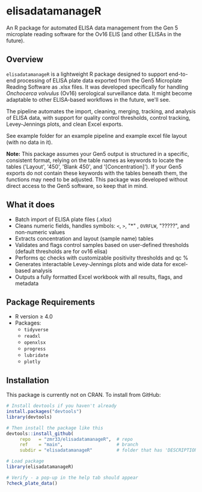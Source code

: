 # elisadatamanageR

An R package for automated ELISA data management from the Gen 5 microplate reading software for the Ov16 ELIS (and other ELISAs in the future).

## Overview

`elisadatamanageR` is a lightweight R package designed to support end-to-end processing of ELISA plate data exported from the Gen5 Microplate Reading Software as .xlsx files. It was developed specifically for handling *Onchocerca volvulus* (Ov16) serological surveillance data. It might become adaptable to other ELISA-based workflows in the future, we'll see. 

The pipeline automates the import, cleaning, merging, tracking, and analysis of ELISA data, with support for quality control thresholds, control tracking, Levey-Jennings plots, and clean Excel exports.

See example folder for an example pipeline and example excel file layout (with no data in it).

**Note:** This package assumes your Gen5 output is structured in a specific, consistent format, relying on the table names as keywords to locate the tables ('Layout', '450', 'Blank 450', and '[Concentration]'). If your Gen5 exports do not contain these keywords with the tables beneath them, the functions may need to be adjusted. This package was developed without direct access to the Gen5 software, so keep that in mind.

## What it does

- Batch import of ELISA plate files (.xlsx)
- Cleans numeric fields, handles symbols: `<`, `>`, "*" , `OVRFLW`, "?????", and non-numeric values
- Extracts concentration and layout (sample name) tables
- Validates and flags control samples based on user-defined thresholds (default thresholds are for ov16 elisa)
- Performs qc checks with customizable positivity thresholds and qc %
- Generates interactable Levey-Jennings plots and wide data for excel-based analysis
- Outputs a fully formatted Excel workbook with all results, flags, and metadata

## Package Requirements

- R version ≥ 4.0
- Packages:
  - `tidyverse`
  - `readxl`
  - `openxlsx`
  - `progress`
  - `lubridate`
  - `plotly` 

## Installation

This package is currently not on CRAN. To install from GitHub:

```r
# Install devtools if you haven't already
install.packages("devtools")
library(devtools)

# Then install the package like this 
devtools::install_github(
     repo   = "zmr33/elisadatamanageR",  # repo
     ref    = "main",                    # branch
     subdir = "elisadatamanageR"         # folder that has 'DESCRIPTION'

# Load package
library(elisadatamanageR)

# Verify - a pop-up in the help tab should appear 
?check_plate_data()
